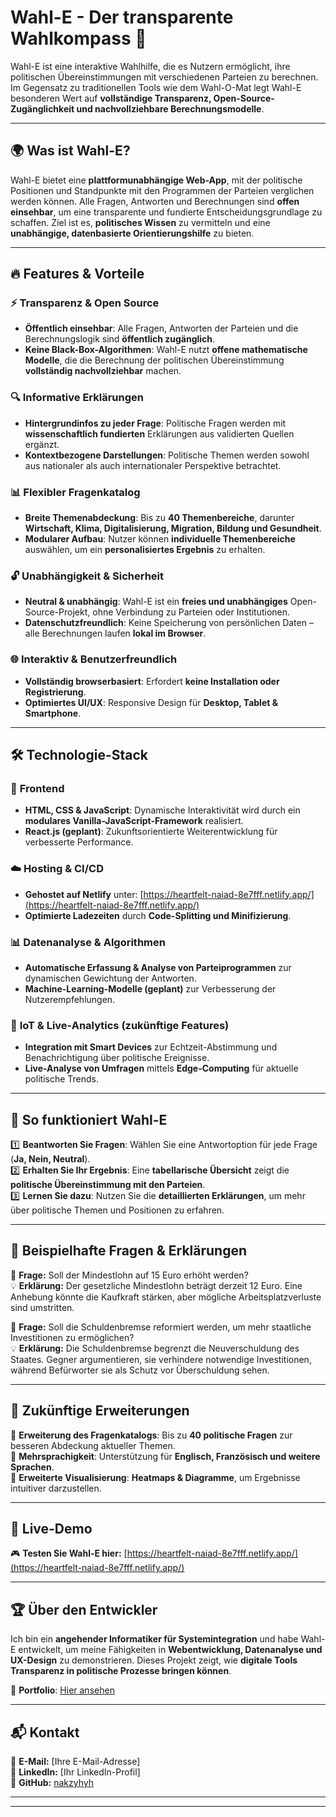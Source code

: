# Wahl-E - Der transparente Wahlkompass 🚀

Wahl-E ist eine interaktive Wahlhilfe, die es Nutzern ermöglicht, ihre politischen Übereinstimmungen mit verschiedenen Parteien zu berechnen. Im Gegensatz zu traditionellen Tools wie dem Wahl-O-Mat legt Wahl-E besonderen Wert auf **vollständige Transparenz, Open-Source-Zugänglichkeit und nachvollziehbare Berechnungsmodelle**.

---

## 🌍 Was ist Wahl-E?

Wahl-E bietet eine **plattformunabhängige Web-App**, mit der politische Positionen und Standpunkte mit den Programmen der Parteien verglichen werden können. Alle Fragen, Antworten und Berechnungen sind **offen einsehbar**, um eine transparente und fundierte Entscheidungsgrundlage zu schaffen. Ziel ist es, **politisches Wissen** zu vermitteln und eine **unabhängige, datenbasierte Orientierungshilfe** zu bieten.

---

## 🔥 Features & Vorteile

### ⚡ **Transparenz & Open Source**
- **Öffentlich einsehbar**: Alle Fragen, Antworten der Parteien und die Berechnungslogik sind **öffentlich zugänglich**.
- **Keine Black-Box-Algorithmen**: Wahl-E nutzt **offene mathematische Modelle**, die die Berechnung der politischen Übereinstimmung **vollständig nachvollziehbar** machen.

### 🔍 **Informative Erklärungen**
- **Hintergrundinfos zu jeder Frage**: Politische Fragen werden mit **wissenschaftlich fundierten** Erklärungen aus validierten Quellen ergänzt.
- **Kontextbezogene Darstellungen**: Politische Themen werden sowohl aus nationaler als auch internationaler Perspektive betrachtet.

### 📊 **Flexibler Fragenkatalog**
- **Breite Themenabdeckung**: Bis zu **40 Themenbereiche**, darunter **Wirtschaft, Klima, Digitalisierung, Migration, Bildung und Gesundheit**.
- **Modularer Aufbau**: Nutzer können **individuelle Themenbereiche** auswählen, um ein **personalisiertes Ergebnis** zu erhalten.

### 🔓 **Unabhängigkeit & Sicherheit**
- **Neutral & unabhängig**: Wahl-E ist ein **freies und unabhängiges** Open-Source-Projekt, ohne Verbindung zu Parteien oder Institutionen.
- **Datenschutzfreundlich**: Keine Speicherung von persönlichen Daten – alle Berechnungen laufen **lokal im Browser**.

### 🌐 **Interaktiv & Benutzerfreundlich**
- **Vollständig browserbasiert**: Erfordert **keine Installation oder Registrierung**.
- **Optimiertes UI/UX**: Responsive Design für **Desktop, Tablet & Smartphone**.

---

## 🛠 Technologie-Stack

### 🎨 **Frontend**
- **HTML, CSS & JavaScript**: Dynamische Interaktivität wird durch ein **modulares Vanilla-JavaScript-Framework** realisiert.
- **React.js (geplant)**: Zukunftsorientierte Weiterentwicklung für verbesserte Performance.

### ☁️ **Hosting & CI/CD**
- **Gehostet auf Netlify** unter: [https://heartfelt-naiad-8e7fff.netlify.app/](https://heartfelt-naiad-8e7fff.netlify.app/)
- **Optimierte Ladezeiten** durch **Code-Splitting und Minifizierung**.

### 📊 **Datenanalyse & Algorithmen**
- **Automatische Erfassung & Analyse von Parteiprogrammen** zur dynamischen Gewichtung der Antworten.
- **Machine-Learning-Modelle (geplant)** zur Verbesserung der Nutzerempfehlungen.

### 📡 **IoT & Live-Analytics (zukünftige Features)**
- **Integration mit Smart Devices** zur Echtzeit-Abstimmung und Benachrichtigung über politische Ereignisse.
- **Live-Analyse von Umfragen** mittels **Edge-Computing** für aktuelle politische Trends.

---

## 🎯 So funktioniert Wahl-E

1️⃣ **Beantworten Sie Fragen**: Wählen Sie eine Antwortoption für jede Frage (**Ja, Nein, Neutral**).  
2️⃣ **Erhalten Sie Ihr Ergebnis**: Eine **tabellarische Übersicht** zeigt die **politische Übereinstimmung mit den Parteien**.  
3️⃣ **Lernen Sie dazu**: Nutzen Sie die **detaillierten Erklärungen**, um mehr über politische Themen und Positionen zu erfahren.

---

## 📝 Beispielhafte Fragen & Erklärungen

🔹 **Frage:** Soll der Mindestlohn auf 15 Euro erhöht werden?  
💡 **Erklärung:** Der gesetzliche Mindestlohn beträgt derzeit 12 Euro. Eine Anhebung könnte die Kaufkraft stärken, aber mögliche Arbeitsplatzverluste sind umstritten.  

🔹 **Frage:** Soll die Schuldenbremse reformiert werden, um mehr staatliche Investitionen zu ermöglichen?  
💡 **Erklärung:** Die Schuldenbremse begrenzt die Neuverschuldung des Staates. Gegner argumentieren, sie verhindere notwendige Investitionen, während Befürworter sie als Schutz vor Überschuldung sehen.  

---

## 🚀 Zukünftige Erweiterungen

🔹 **Erweiterung des Fragenkatalogs**: Bis zu **40 politische Fragen** zur besseren Abdeckung aktueller Themen.  
🔹 **Mehrsprachigkeit**: Unterstützung für **Englisch, Französisch und weitere Sprachen**.  
🔹 **Erweiterte Visualisierung**: **Heatmaps & Diagramme**, um Ergebnisse intuitiver darzustellen.  

---

## 📢 Live-Demo
🎮 **Testen Sie Wahl-E hier:** [https://heartfelt-naiad-8e7fff.netlify.app/](https://heartfelt-naiad-8e7fff.netlify.app/)  

---

## 🏆 Über den Entwickler
Ich bin ein **angehender Informatiker für Systemintegration** und habe Wahl-E entwickelt, um meine Fähigkeiten in **Webentwicklung, Datenanalyse und UX-Design** zu demonstrieren. Dieses Projekt zeigt, wie **digitale Tools Transparenz in politische Prozesse bringen können**.

🎨 **Portfolio**: [Hier ansehen](#)  

---

## 📬 Kontakt
📧 **E-Mail:** [Ihre E-Mail-Adresse]  
🔗 **LinkedIn:** [Ihr LinkedIn-Profil]  
🐙 **GitHub:** [nakzyhyh](https://github.com/nakzyhyh)  

---

---
